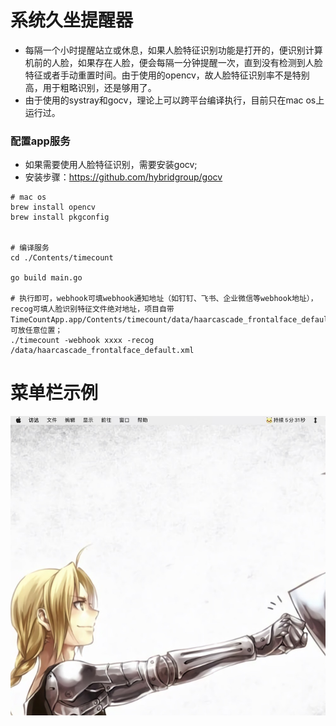 # 系统久坐提醒器

- 每隔一个小时提醒站立或休息，如果人脸特征识别功能是打开的，便识别计算机前的人脸，如果存在人脸，便会每隔一分钟提醒一次，直到没有检测到人脸特征或者手动重置时间。由于使用的opencv，故人脸特征识别率不是特别高，用于粗略识别，还是够用了。
- 由于使用的systray和gocv，理论上可以跨平台编译执行，目前只在mac os上运行过。

### 配置app服务

- 如果需要使用人脸特征识别，需要安装gocv;
- 安装步骤：https://github.com/hybridgroup/gocv

```shell
# mac os
brew install opencv
brew install pkgconfig


# 编译服务
cd ./Contents/timecount

go build main.go

# 执行即可，webhook可填webhook通知地址（如钉钉、飞书、企业微信等webhook地址），recog可填人脸识别特征文件绝对地址，项目自带TimeCountApp.app/Contents/timecount/data/haarcascade_frontalface_default.xml，可放任意位置；
./timecount -webhook xxxx -recog /data/haarcascade_frontalface_default.xml
```

# 菜单栏示例

![image](https://github.com/illidan33/timecount/blob/main/menu.jpg)